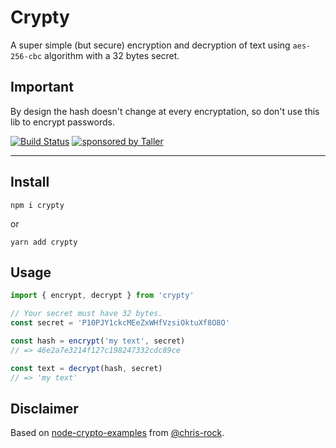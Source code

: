# Crypty

A super simple (but secure) encryption and decryption of text using `aes-256-cbc` algorithm with a 32 bytes secret.

## Important

By design the hash doesn't change at every encryptation, so don't use this lib to encrypt passwords.

[![Build Status](https://travis-ci.org/sebas5384/crypty.svg?branch=master)](https://travis-ci.org/sebas5384/crypty)
[![sponsored by Taller](https://raw.githubusercontent.com/TallerWebSolutions/tallerwebsolutions.github.io/master/sponsored-by-taller.png)](https://taller.net.br/en/)

---

## Install

```
npm i crypty
```

or

```
yarn add crypty
```

## Usage

```js
import { encrypt, decrypt } from 'crypty'

// Your secret must have 32 bytes.
const secret = 'P10PJY1ckcMEeZxWHfVzsiOktuXf8O8O'

const hash = encrypt('my text', secret)
// => 46e2a7e3214f127c198247332cdc89ce

const text = decrypt(hash, secret)
// => 'my text'
```

## Disclaimer

Based on [node-crypto-examples](https://github.com/chris-rock/node-crypto-examples/blob/master/crypto-ctr.js) from [@chris-rock](https://github.com/chris-rock).
